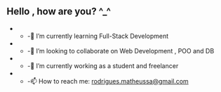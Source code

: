 ## Hello , how are you?  ^_^

- - -🌱 I’m currently learning Full-Stack Development 
- - -👯 I’m looking to collaborate on Web Development , POO and DB
- - -🔭 I’m currently working as a student and freelancer
- - -📫 How to reach me: rodrigues.matheussa@gmail.com

